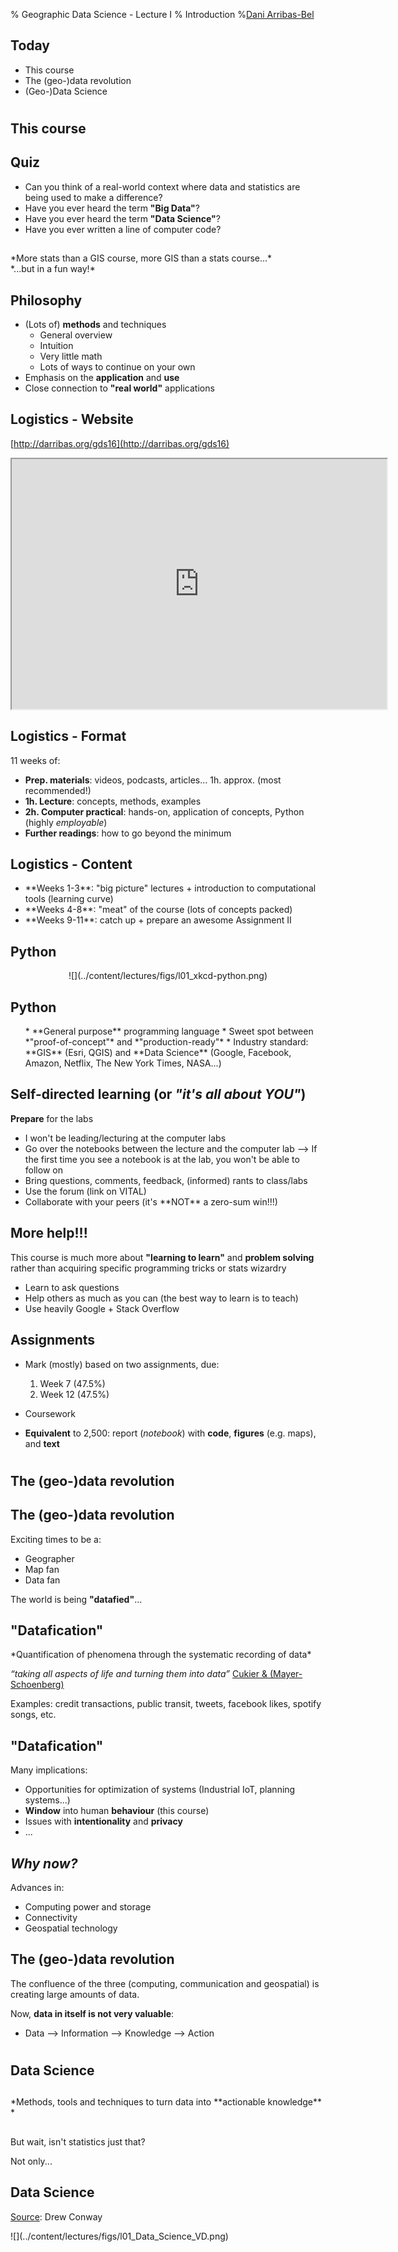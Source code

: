 % Geographic Data Science - Lecture I
% Introduction
%[Dani Arribas-Bel](http://darribas.org)

## Today

- This course
- The (geo-)data revolution
- (Geo-)Data Science 

#
## This course

## Quiz

* Can you think of a real-world context where data and statistics are being
  used to make a difference?
* Have you ever heard the term **"Big Data"**?
* Have you ever heard the term **"Data Science"**?
* Have you ever written a line of computer code?

## 

<div text-align="center" markdown="1">
*More stats than a GIS course, more GIS than a stats course...*
</div>

<div text-align="center" markdown="1" class="fragment">
*...but in a fun
way!*
</div>

## Philosophy

- (Lots of) **methods** and techniques
    - General overview
    - Intuition
    - Very little math
    - Lots of ways to continue on your own
- Emphasis on the **application** and **use**
- Close connection to **"real world"** applications

## Logistics - Website

[http://darribas.org/gds16](http://darribas.org/gds16)

<iframe src="http://darribas.org/gds16" width=600 height=400 ></iframe>

## Logistics - Format

11 weeks of:

- **Prep. materials**: videos, podcasts, articles... 1h. approx. (most recommended!)
- **1h. Lecture**: concepts, methods, examples
- **2h. Computer practical**: hands-on, application of concepts, Python
  (highly *employable*)
- **Further readings**: how to go beyond the minimum

## Logistics - Content

<ul>
<li class='fragment'> **Weeks 1-3**: "big picture" lectures + introduction to 
    computational tools (learning curve) </li>
<li class='fragment'> **Weeks 4-8**: "meat" of the course (lots of concepts packed) </li>
<li class='fragment'> **Weeks 9-11**: catch up + prepare an awesome Assignment II </li>
</ul>

## Python

<CENTER>
![](../content/lectures/figs/l01_xkcd-python.png)
</CENTER>

## Python

<ul>
* **General purpose** programming language
* Sweet spot between *"proof-of-concept"* and *"production-ready"*
* Industry standard: **GIS** (Esri, QGIS) and **Data Science** (Google, Facebook, Amazon, Netflix, The New York Times, NASA...)
</ul>

## Self-directed learning (or *"it's all about YOU"*)

**Prepare** for the labs 

<ul>
<li class='fragment'> I won't be leading/lecturing at the computer labs </li>
<li class='fragment'> Go over the notebooks between the lecture and the computer lab
--> If the first time you see a notebook is at the lab, you won't be able to
  follow on </li>
<li class='fragment'> Bring questions, comments, feedback, (informed) rants to class/labs </li>
<li class='fragment'> Use the forum (link on VITAL) </li>
<li class='fragment'> Collaborate with your peers (it's **NOT** a zero-sum win!!!) </li>
</ul>

## More help!!!

This course is much more about **"learning to learn"** and **problem 
solving** rather than acquiring specific programming tricks or stats wizardry

<ul>
<li class='fragment'> Learn to ask questions </li>
<li class='fragment'> Help others as much as you can (the best way to learn is to teach) </li>
<li class='fragment'> Use heavily Google + Stack Overflow </li>
</ul>

## Assignments

- Mark (mostly) based on two assignments, due:

     1. Week 7 (47.5%)
     1. Week 12 (47.5%)

- Coursework

- **Equivalent** to 2,500: report (*notebook*) with **code**, **figures** (e.g. maps), and **text**

#

## The (geo-)data revolution

## The (geo-)data revolution

Exciting times to be a:

* Geographer
* Map fan
* Data fan

The world is being **"datafied"**...

## "Datafication"

<div text-align="center" markdown="1">
*Quantification of phenomena through the systematic recording of data*
</div>

*“taking all aspects of life and turning them into data”* [Cukier &
(Mayer-Schoenberg)](https://www.foreignaffairs.com/articles/2013-04-03/rise-big-data)

Examples: credit transactions, public transit, tweets, facebook likes, spotify songs, etc. 

## "Datafication"

Many implications: 

* Opportunities for optimization of systems (Industrial IoT, planning
  systems...)
* **Window** into human **behaviour** (this course)
* Issues with **intentionality** and **privacy**
* ...

## *Why now?*

<div class="fragment">
Advances in:

* Computing power and storage
* Connectivity
* Geospatial technology
</div>

## The (geo-)data revolution

The confluence of the three (computing, communication and geospatial) is
creating large amounts of data.

Now, **data in itself is not very valuable**:

- Data --> Information --> Knowledge --> Action

# 

## Data Science

## 

<div text-align="center" markdown="1">
*Methods, tools and techniques to turn data into **actionable
knowledge** *
</div>

## 

But wait, isn't statistics just that?

Not only...

## Data Science

[Source](http://drewconway.com/zia/2013/3/26/the-data-science-venn-diagram):
Drew Conway

<div style="height: 600px;" markdown="1">
![](../content/lectures/figs/l01_Data_Science_VD.png)
</div>

## Data Science

Statistics is a *very* important part of DS...

... but not the only one:

* **Computational tools** --> Programming (hence this course's tutorials!)
* **Comunication skills** --> "Story telling" (hence this course's assignments)
* **Domain expertise** --> Theories about why the data are the way they are (hence
  the rest of your degree)

Some examples...

## {data-background=../content/lectures/figs/l01_chocolate.png}

## {data-background=../content/lectures/figs/l01_okcupid.png}

#
## **Geo**-Data Science
## **Geo**-Data Science

* A (very) large portion of all these new data are inherently **geographic** or can be traced back to some location over space.
* Spatial is special.
* Some of the methods require an explicitly spatial treatment --> (Geo-)Data
  Science

Some examples...

## {data-background=../content/lectures/figs/l01_airbnb.png}

## {data-background=../content/lectures/figs/l01_uber.png}

## {data-background=../content/lectures/figs/l01_gmaps.png}

## {data-background=../content/lectures/figs/l01_jsnow.jpg}

#
<a rel="license" href="http://creativecommons.org/licenses/by-nc-sa/4.0/"><img alt="Creative Commons License" style="border-width:0" src="https://i.creativecommons.org/l/by-nc-sa/4.0/88x31.png" /></a><br /><span xmlns:dct="http://purl.org/dc/terms/" property="dct:title">Geographic Data Science'15 - Lecture 1</span> by <a xmlns:cc="http://creativecommons.org/ns#" href="http://darribas.org" property="cc:attributionName" rel="cc:attributionURL">Dani Arribas-Bel</a> is licensed under a <a rel="license" href="http://creativecommons.org/licenses/by-nc-sa/4.0/">Creative Commons Attribution-NonCommercial-ShareAlike 4.0 International License</a>.



